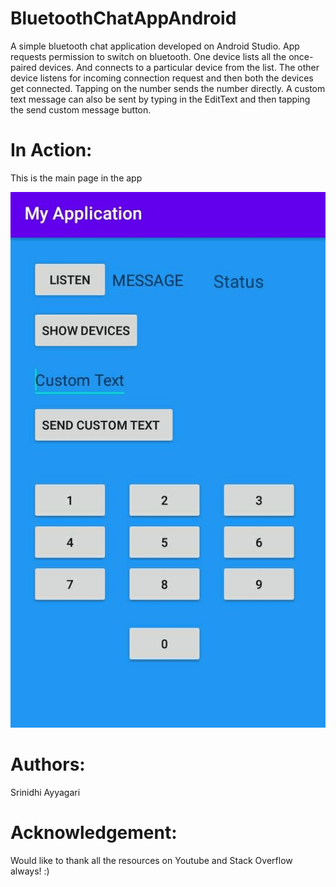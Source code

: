 # BluetoothChatAppAndroid
A simple bluetooth chat application developed on Android Studio. App requests permission to switch on bluetooth.
One device lists all the once-paired devices. And connects to a particular device from the list. 
The other device listens for incoming connection request and then both the devices get connected.
Tapping on the number sends the number directly. A custom text message can also be sent by typing in the EditText and then tapping the send custom message button.

 # In Action:
This is the main page in the app

![Device1](d1r.jpeg)

# Authors:
Srinidhi Ayyagari

# Acknowledgement:
Would like to thank all the resources on Youtube and Stack Overflow always! :)

